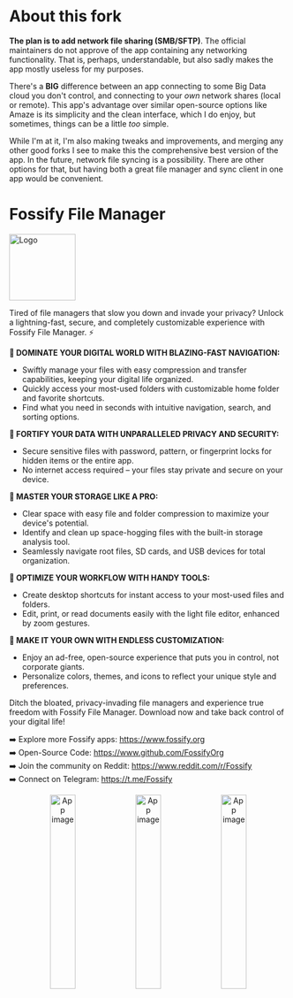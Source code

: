 # About this fork

**The plan is to add network file sharing (SMB/SFTP)**. The official maintainers do not approve of the app containing any networking functionality. That is, perhaps, understandable, but also sadly makes the app mostly useless for my purposes.

There's a **BIG** difference between an app connecting to some Big Data cloud you don't control, and connecting to your *own* network shares (local or remote). This app's advantage over similar open-source options like Amaze is its simplicity and the clean interface, which I do enjoy, but sometimes, things can be a little *too* simple.

While I'm at it, I'm also making tweaks and improvements, and merging any other good forks I see to make this the comprehensive best version of the app. In the future, network file syncing is a possibility. There are other options for that, but having both a great file manager and sync client in one app would be convenient.

# Fossify File Manager

<img alt="Logo" src="graphics/icon.webp" width="120"/>

<!-- <a href='https://play.google.com/store/apps/details?id=org.fossify.filemanager'><img alt='Get it on Google Play' src='https://play.google.com/intl/en_us/badges/static/images/badges/en_badge_web_generic.png' height=80/></a> <a href="https://f-droid.org/packages/org.fossify.filemanager/"><img src="https://fdroid.gitlab.io/artwork/badge/get-it-on-en.svg" alt="Get it on F-Droid" height=80/></a> <a href="https://apt.izzysoft.de/fdroid/index/apk/org.fossify.filemanager"><img src="https://gitlab.com/IzzyOnDroid/repo/-/raw/master/assets/IzzyOnDroid.png" alt="Get it on IzzyOnDroid" height=80/></a> -->

Tired of file managers that slow you down and invade your privacy? Unlock a lightning-fast, secure, and completely customizable experience with Fossify File Manager. ⚡

**🚀 DOMINATE YOUR DIGITAL WORLD WITH BLAZING-FAST NAVIGATION:**
 - Swiftly manage your files with easy compression and transfer capabilities, keeping your digital life organized.
 - Quickly access your most-used folders with customizable home folder and favorite shortcuts.
 - Find what you need in seconds with intuitive navigation, search, and sorting options.

**🔐 FORTIFY YOUR DATA WITH UNPARALLELED PRIVACY AND SECURITY:**
 - Secure sensitive files with password, pattern, or fingerprint locks for hidden items or the entire app.
 - No internet access required – your files stay private and secure on your device.

**💾 MASTER YOUR STORAGE LIKE A PRO:**
 - Clear space with easy file and folder compression to maximize your device's potential.
 - Identify and clean up space-hogging files with the built-in storage analysis tool.
 - Seamlessly navigate root files, SD cards, and USB devices for total organization.

**📁 OPTIMIZE YOUR WORKFLOW WITH HANDY TOOLS:**
 - Create desktop shortcuts for instant access to your most-used files and folders.
 - Edit, print, or read documents easily with the light file editor, enhanced by zoom gestures.

**🌈 MAKE IT YOUR OWN WITH ENDLESS CUSTOMIZATION:**
 - Enjoy an ad-free, open-source experience that puts you in control, not corporate giants.
 - Personalize colors, themes, and icons to reflect your unique style and preferences.

Ditch the bloated, privacy-invading file managers and experience true freedom with Fossify File Manager. Download now and take back control of your digital life!

➡️ Explore more Fossify apps: https://www.fossify.org<br>
➡️ Open-Source Code: https://www.github.com/FossifyOrg<br>
➡️ Join the community on Reddit: https://www.reddit.com/r/Fossify<br>
➡️ Connect on Telegram: https://t.me/Fossify

<div align="center">
<img alt="App image" src="fastlane/metadata/android/en-US/images/phoneScreenshots/1_en-US.png" width="30%">
<img alt="App image" src="fastlane/metadata/android/en-US/images/phoneScreenshots/3_en-US.png" width="30%">
<img alt="App image" src="fastlane/metadata/android/en-US/images/phoneScreenshots/4_en-US.png" width="30%">
</div>